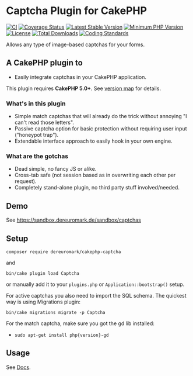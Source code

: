 # Captcha Plugin for CakePHP
[![CI](https://github.com/dereuromark/cakephp-captcha/actions/workflows/ci.yml/badge.svg?branch=master)](https://github.com/dereuromark/cakephp-captcha/actions/workflows/ci.yml?query=branch%3Amaster)
[![Coverage Status](https://codecov.io/gh/dereuromark/cakephp-captcha/branch/master/graph/badge.svg)](https://codecov.io/gh/dereuromark/cakephp-captcha)
[![Latest Stable Version](https://poser.pugx.org/dereuromark/cakephp-captcha/v/stable.svg)](https://packagist.org/packages/dereuromark/cakephp-captcha)
[![Minimum PHP Version](https://img.shields.io/badge/php-%3E%3D%208.1-8892BF.svg)](https://php.net/)
[![License](https://poser.pugx.org/dereuromark/cakephp-captcha/license.svg)](LICENSE)
[![Total Downloads](https://poser.pugx.org/dereuromark/cakephp-captcha/d/total.svg)](https://packagist.org/packages/dereuromark/cakephp-captcha)
[![Coding Standards](https://img.shields.io/badge/cs-PSR--2--R-yellow.svg)](https://github.com/php-fig-rectified/fig-rectified-standards)

Allows any type of image-based captchas for your forms.

## A CakePHP plugin to
- Easily integrate captchas in your CakePHP application.

This plugin requires **CakePHP 5.0+**. See [version map](https://github.com/dereuromark/cakephp-captcha/wiki#cakephp-version-map) for details.

### What's in this plugin
- Simple match captchas that will already do the trick without annoying "I can't read those letters".
- Passive captcha option for basic protection without requiring user input ("honeypot trap").
- Extendable interface approach to easily hook in your own engine.

### What are the gotchas
- Dead simple, no fancy JS or alike.
- Cross-tab safe (not session based as in overwriting each other per request).
- Completely stand-alone plugin, no third party stuff involved/needed.

## Demo
See https://sandbox.dereuromark.de/sandbox/captchas

## Setup
```
composer require dereuromark/cakephp-captcha
```
and
```
bin/cake plugin load Captcha
```
or manually add it to your `plugins.php` or `Application::bootstrap()` setup.

For active captchas you also need to import the SQL schema.
The quickest way is using Migrations plugin:
```
bin/cake migrations migrate -p Captcha
```

For the match captcha, make sure you got the gd lib installed:
- `sudo apt-get install php{version}-gd`

## Usage
See [Docs](docs/).
